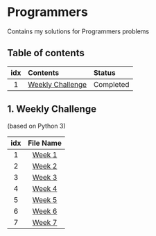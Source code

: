 # Programmers 
Contains my solutions for Programmers problems

## Table of contents
|idx | Contents 																		 | Status	   | 
|:--:|:--------------------------------------------------------------------|:------------|
|1   | [Weekly Challenge](#1-weekly-challenge) 						 | Completed |

## 1. Weekly Challenge
(based on Python 3)

| idx |File Name|
|:---:|:-------:|
|  1  |[Week 1](https://github.com/Myeongjung/Programmers/blob/main/Weekly%20Challenge/Week%201.py) |
|  2  |[Week 2](https://github.com/Myeongjung/Programmers/blob/main/Weekly%20Challenge/Week%202.py) |
|  3  |[Week 3](https://github.com/Myeongjung/Programmers/blob/main/Weekly%20Challenge/Week%203.py) |
|  4  |[Week 4](https://github.com/Myeongjung/Programmers/blob/main/Weekly%20Challenge/Week%204.py) |
|  5  |[Week 5](https://github.com/Myeongjung/Programmers/blob/main/Weekly%20Challenge/Week%205.py) |
|  6  |[Week 6](https://github.com/Myeongjung/Programmers/blob/main/Weekly%20Challenge/Week%206.py) |
|  7  |[Week 7](https://github.com/Myeongjung/Programmers/blob/main/Weekly%20Challenge/Week%207.py) |
